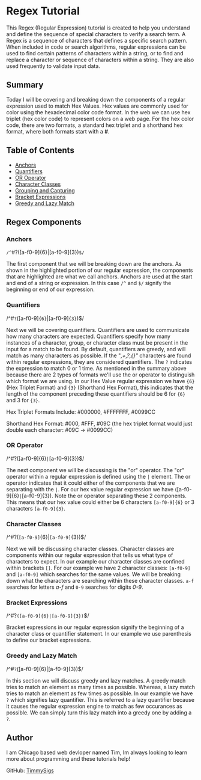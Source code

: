 # Regex Tutorial


This Regex (Regular Expression) tutorial is created to help you understand and define the sequence of special characters to verify a search term. A Regex is a sequence of characters that defines a specific search pattern. When included in code or search algorithms, regular expressions can be used to find certain patterns of characters within a string, or to find and replace a character or sequence of characters within a string. They are also used frequently to validate input data.

## Summary

Today I will be covering and breaking down the components of a regular expression used to match Hex Values. Hex values are commonly used for color using the hexadecimal color code format. In the web we can use hex triplet (hex color code) to represent colors on a web page. For the hex color code, there are two formats, a standard hex triplet and a shorthand hex format, where both formats start with a **#**.

## Table of Contents

- [Anchors](#anchors)
- [Quantifiers](#quantifiers)
- [OR Operator](#or-operator)
- [Character Classes](#character-classes)
- [Grouping and Capturing](#grouping-and-capturing)
- [Bracket Expressions](#bracket-expressions)
- [Greedy and Lazy Match](#greedy-and-lazy-match)


## Regex Components

### Anchors
`/^`#?([a-f0-9]{6}|[a-f0-9]{3})`$/`

The first component that we will be breaking down are the anchors. As shown in the highlighted portion of our regular expression, the components that are highlighted are what we call anchors. Anchors are used at the start and end of a string or expression. In this case `/^` and `$/` signify the beginning or end of our expression.

### Quantifiers

/^#`?`([a-f0-9]`{6}`|[a-f0-9]`{3}`)$/

Next we will be covering quantifiers. Quantifiers are used to communicate how many characters are expected. Quantifiers specify how many instances of a character, group, or character class must be present in the input for a match to be found. By default, quantifiers are greedy, and will match as many characters as possible. If the "*,+,?,{}"* characters are found within regular expressions, they are considered quantifiers. The `?` indicates the expression to match 0 or 1 time. As mentioned in the summary above because there are 2 types of formats we'll use the or operator to distinguish which format we are using. In our Hex Value regular expression we have `{6}` (Hex Triplet Format) and `{3}` (Shorthand Hex Format), this indicates that the length of the component preceding these quantifiers should be 6 for `{6}` and 3 for `{3}`. 

Hex Triplet Formats Include:
#000000, #FFFFFFF, #0099CC

Shorthand Hex Format:
#000, #FFF, #09C
(the hex triplet format would just double each character: #09C -> #0099CC)

### OR Operator

/^#?([a-f0-9]{6}`|`[a-f0-9]{3})$/

The next component we will be discussing is the "or" operator. The "or" operator within a regular expression is defined using the `|` element. The or operator indicates that it could either of the components that we are separating with the `|`. For our hex value regular expression we have ([a-f0-9]{6}`|`[a-f0-9]{3}). Note the or operator separating these 2 components. This means that our hex value could either be 6 characters `[a-f0-9]{6}` or 3 characters `[a-f0-9]{3}`.

### Character Classes

/^#?(`[a-f0-9]`{6}|`[a-f0-9]`{3})$/

Next we will be discussing character classes. Character classes are components within our regular expression that tells us what type of characters to expect. In our example our character classes are confined within brackets `[]`. For our example we have 2 character classes: `[a-f0-9]` and `[a-f0-9]` which searches for the same values. We will be breaking down what the characters are searching within these character classes. `a-f` searches for letters *a-f* and `0-9` searches for digits *0-9*.


### Bracket Expressions

/^#?`([a-f0-9]{6}|[a-f0-9]{3})`$/

Bracket expressions in our regular expression signify the beginning of a character class or quantifier statement. In our example we use parenthesis to define our bracket expressions.
### Greedy and Lazy Match

/^#`?`([a-f0-9]{6}|[a-f0-9]{3})$/

In this section we will discuss greedy and lazy matches. A greedy match tries to match an element as many times as possible. Whereas, a lazy match tries to match an element as few times as possible. In our example we have `?` which signifies lazy quantifier. This is referred to a lazy quantifier because it causes the regular expression engine to match as few occurances as possible. We can simply turn this lazy match into a greedy one by adding a `?`.

## Author
I am Chicago based web devloper named Tim, Im always looking to learn more about programming and these tutorials help!

GitHub: [TimmySigs](https://github.com/Timmysigs)